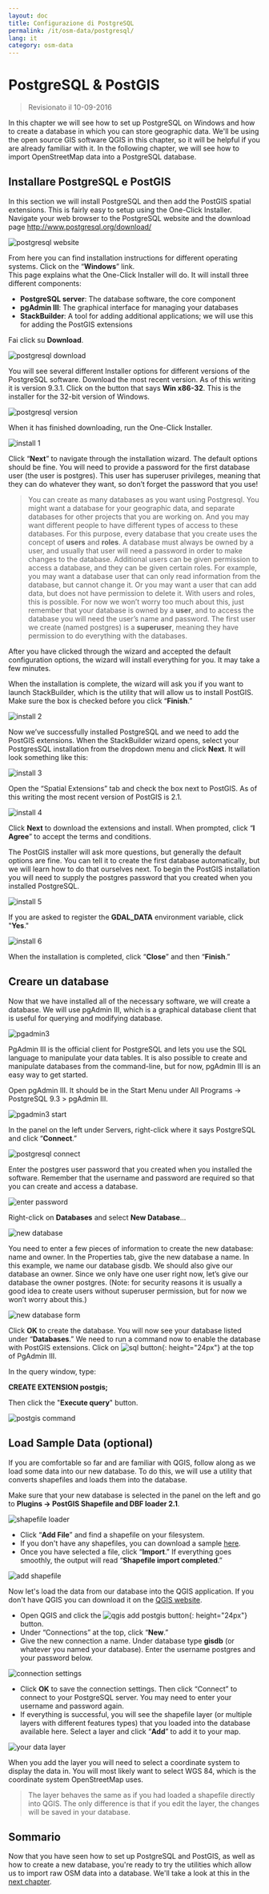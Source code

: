 ```yaml
---
layout: doc
title: Configurazione di PostgreSQL
permalink: /it/osm-data/postgresql/
lang: it
category: osm-data
---
```


PostgreSQL & PostGIS
====================

> Revisionato il 10-09-2016

In this chapter we will see how to set up PostgreSQL on Windows and how to create a database in which you can store geographic data. We'll be using the open source GIS software QGIS in this chapter, so it will be helpful if you are already familiar with it. In the following chapter, we will see how to import OpenStreetMap data into a PostgreSQL database.  

Installare PostgreSQL e PostGIS
----------------------------------

In this section we will install PostgreSQL and then add the PostGIS spatial extensions. This is fairly easy to setup using the One-Click Installer. Navigate your web browser to the PostgreSQL website and the download page <http://www.postgresql.org/download/>  

![postgresql website][]

From here you can find installation instructions for different operating systems.  Click on the “**Windows**” link.  
This page explains what the One-Click Installer will do.  It will install three different components:  

* **PostgreSQL server**:  The database software, the core component  
* **pgAdmin III**: The graphical interface for managing your databases  
* **StackBuilder**: A tool for adding additional applications; we will use this for adding the PostGIS extensions  

Fai click su **Download**.  

![postgresql download][]

You will see several different Installer options for different versions of the PostgreSQL software. Download the most recent version. As of this writing it is version 9.3.1. Click on the button that says **Win x86-32**.  This is the installer for the 32-bit version of Windows.  

![postgresql version][]

When it has finished downloading, run the One-Click Installer.  

![install 1][]

Click “**Next**” to navigate through the installation wizard.  The default options should be fine. You will need to provide a password for the first database user (the user is postgres).  This user has superuser privileges, meaning that they can do whatever they want, so don’t forget the password that you use!  

> You can create as many databases as you want using Postgresql.  You might want a database for your geographic data, and separate databases for other projects that you are working on. And you may want different people to have different types of access to these databases.  For this purpose, every database that you create uses the concept of **users** and **roles**.  A database must always be owned by a user, and usually that user will need a password in order to make changes to the database.  Additional users can be given permission to access a database, and they can be given certain roles.  For example, you may want a database user that can only read information from the database, but cannot change it.  Or you may want a user that can add data, but does not have permission to delete it.  With users and roles, this is possible.  For now we won’t worry too much about this, just remember that your database is owned by a **user**, and to access the database you will need the user’s name and password.  The first user we create (named postgres) is a **superuser**, meaning they have permission to do everything with the databases.  

After you have clicked through the wizard and accepted the default configuration options, the wizard will install everything for you.  It may take a few minutes.  

When the installation is complete, the wizard will ask you if you want to launch StackBuilder, which is the utility that will allow us to install PostGIS.  Make sure the box is checked before you click “**Finish**.”  

![install 2][]

Now we’ve successfully installed PostgreSQL and we need to add the PostGIS extensions. When the StackBuilder wizard opens, select your PostgresSQL installation from the dropdown menu and click **Next**.  It will look something like this:  

![install 3][]

Open the “Spatial Extensions” tab and check the box next to PostGIS. As of this writing the most recent version of PostGIS is 2.1.  

![install 4][]

Click **Next** to download the extensions and install.  When prompted, click “**I Agree**” to accept the terms and conditions.  

The PostGIS installer will ask more questions, but generally the default options are fine. You can tell it to create the first database automatically, but we will learn how to do that ourselves next. To begin the PostGIS installation you will need to supply the postgres password that you created when you installed PostgreSQL.  

![install 5][]

If you are asked to register the **GDAL_DATA** environment variable, click "**Yes**."  

![install 6][]

When the installation is completed, click “**Close**” and then “**Finish**.”  

Creare un database
--------------------

Now that we have installed all of the necessary software, we will create a database. We will use pgAdmin III, which is a graphical database client that is useful for querying and modifying
database.  

![pgadmin3][]

PgAdmin III is the official client for PostgreSQL and lets you use the SQL language to manipulate your data tables.  It is also possible to create and manipulate databases from the command-line, but for now, pgAdmin III is an easy way to get started.  

Open pgAdmin III.  It should be in the Start Menu under All Programs -> PostgreSQL 9.3 > pgAdmin III.  

![pgadmin3 start][]

In the panel on the left under Servers, right-click where it says PostgreSQL and click “**Connect**.”  

![postgresql connect][]

Enter the postgres user password that you created when you installed the software. Remember that the username and password are required so that you can create and access a database.  

![enter password][]

Right-click on **Databases** and select **New Database**...  

![new database][]

You need to enter a few pieces of information to create the new database: name and owner.  In the Properties tab, give the new database a name.  In this example, we name our database gisdb.  We should also give our database an owner.  Since we only have one user right now, let’s give our database the owner postgres.  (Note: for security reasons it is usually a good idea to create users without superuser permission, but for now we won’t worry about this.)  

![new database form][]

<!-- Under the Definition tab, keep the defaults, but next to Template select template_postgis.  This will create our database with the proper spatial columns. -->

Click **OK** to create the database.  You will now see your database listed under “**Databases**.” We need to run a command now to enable the database with PostGIS extensions. Click on ![sql button][]{: height="24px"} at the top of PgAdmin III.  



In the query window, type:  

**CREATE EXTENSION postgis;**  

Then click the "**Execute query**" button.  

![postgis command][]

Load Sample Data (optional)
---------------------------

If you are comfortable so far and are familiar with QGIS, follow along as we load some data into our new database. To do this, we will use a utility that converts shapefiles and loads them into the database.  

Make sure that your new database is selected in the panel on the left and go to **Plugins -> PostGIS Shapefile and DBF loader 2.1**.

![shapefile loader][]

-	Click “**Add File**” and find a shapefile on your filesystem.
-	If you don't have any shapefiles, you can download a sample [here](/files/buildings_sample.zip).
-	Once you have selected a file, click “**Import**.”  If everything goes smoothly, the output will read “**Shapefile import completed**.”

![add shapefile][]

Now let's load the data from our database into the QGIS application. If you don't have QGIS you can download it on the [QGIS website](http://www.qgis.org/site/forusers/download.html).  

-	Open QGIS and click the ![qgis add postgis button][]{: height="24px"} button.  
-	Under “Connections” at the top, click “**New**.”  
-	Give the new connection a name.  Under database type **gisdb** (or whatever you named your database). Enter the username postgres and your password below.  

![connection settings][]

-	Click **OK** to save the connection settings.  Then click “Connect” to connect to your PostgreSQL server.  You may need to enter your username and password again.  
-	If everything is successful, you will see the shapefile layer  (or multiple layers with different features types) that you loaded into the database available here.  Select a layer and click “**Add**” to add it to your map.  

![your data layer][]

When you add the layer you will need to select a coordinate system to display the data in.  You will most likely want to select WGS 84, which is the coordinate system OpenStreetMap uses.  

> The layer behaves the same as if you had loaded a shapefile directly into QGIS.  The only difference is that if you edit the layer, the changes will be saved in your database.  

Sommario
-------

Now that you have seen how to set up PostgreSQL and PostGIS, as well as how to create a new database, you're ready to try the utilities which allow us to import raw OSM data into a database. We'll take a look at this in the [next chapter](/en/osm-data/osm2pgsql).  



[postgresql website]: /images/osm-data/postgresql-website.png
[postgresql download]: /images/osm-data/postgresql-download.png
[postgresql version]: /images/osm-data/postgresql-version.png
[install 1]: /images/osm-data/postgresql-install-1.png
[install 2]: /images/osm-data/postgresql-install-2.png
[install 3]: /images/osm-data/postgresql-install-3.png
[install 4]: /images/osm-data/postgresql-install-4.png
[install 5]: /images/osm-data/postgresql-install-5.png
[install 6]: /images/osm-data/postgresql-install-6.png
[pgadmin3]: /images/osm-data/pgadmin3.png
[pgadmin3 start]: /images/osm-data/pgadmin3-start.png
[postgresql connect]: /images/osm-data/postgresql-connect.png
[enter password]: /images/osm-data/enter-password.png
[new database]: /images/osm-data/new-database.png
[new database form]: /images/osm-data/new-database-form.png
[sql button]: /images/osm-data/sql-button.png
[postgis command]: /images/osm-data/postgis-command.png
[shapefile loader]: /images/osm-data/shapefile-loader.png
[add shapefile]: /images/osm-data/add-shapefile.png
[qgis add postgis button]: /images/osm-data/add-postgis-button.png
[connection settings]: /images/osm-data/connection-settings.png
[your data layer]: /images/osm-data/your-data-layer.png







